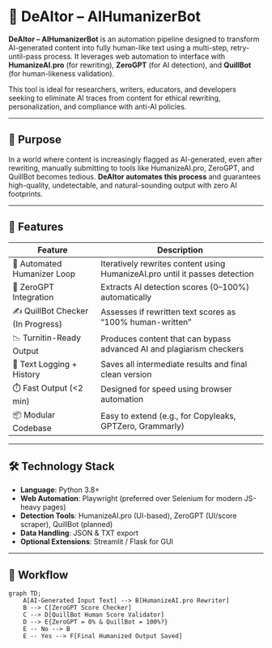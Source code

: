 # 🤖 DeAItor – AIHumanizerBot

**DeAItor – AIHumanizerBot** is an automation pipeline designed to transform AI-generated content into fully human-like text using a multi-step, retry-until-pass process. It leverages web automation to interface with **HumanizeAI.pro** (for rewriting), **ZeroGPT** (for AI detection), and **QuillBot** (for human-likeness validation).

This tool is ideal for researchers, writers, educators, and developers seeking to eliminate AI traces from content for ethical rewriting, personalization, and compliance with anti-AI policies.

---

## 🧠 Purpose

In a world where content is increasingly flagged as AI-generated, even after rewriting, manually submitting to tools like HumanizeAI.pro, ZeroGPT, and QuillBot becomes tedious. **DeAItor automates this process** and guarantees high-quality, undetectable, and natural-sounding output with zero AI footprints.

---

## 🚀 Features

| Feature                             | Description                                                                 |
|-------------------------------------|-----------------------------------------------------------------------------|
| 🔁 Automated Humanizer Loop         | Iteratively rewrites content using HumanizeAI.pro until it passes detection |
| 🧠 ZeroGPT Integration              | Extracts AI detection scores (0–100%) automatically                         |
| ✍️ QuillBot Checker (In Progress)   | Assesses if rewritten text scores as “100% human-written”                  |
| 📉 Turnitin-Ready Output            | Produces content that can bypass advanced AI and plagiarism checkers        |
| 📝 Text Logging + History           | Saves all intermediate results and final clean version                      |
| ⏱️ Fast Output (<2 min)             | Designed for speed using browser automation                                 |
| 📦 Modular Codebase                 | Easy to extend (e.g., for Copyleaks, GPTZero, Grammarly)                    |

---

## 🛠️ Technology Stack

- **Language**: Python 3.8+
- **Web Automation**: Playwright (preferred over Selenium for modern JS-heavy pages)
- **Detection Tools**: HumanizeAI.pro (UI-based), ZeroGPT (UI/score scraper), QuillBot (planned)
- **Data Handling**: JSON & TXT export
- **Optional Extensions**: Streamlit / Flask for GUI

---

## 🧪 Workflow

```mermaid
graph TD;
    A[AI-Generated Input Text] --> B[HumanizeAI.pro Rewriter]
    B --> C[ZeroGPT Score Checker]
    C --> D[QuillBot Human Score Validator]
    D --> E{ZeroGPT = 0% & QuillBot = 100%?}
    E -- No --> B
    E -- Yes --> F[Final Humanized Output Saved]
